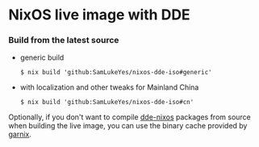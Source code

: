 # NixOS live image with DDE

### Build from the latest source

- generic build

  ```command
  $ nix build 'github:SamLukeYes/nixos-dde-iso#generic'
  ```
- with localization and other tweaks for Mainland China

  ```command
  $ nix build 'github:SamLukeYes/nixos-dde-iso#cn'
  ```

Optionally, if you don't want to compile [dde-nixos](https://github.com/linuxdeepin/dde-nixos) packages from source when building the live image, you can use the binary cache provided by [garnix](https://garnix.io/docs/caching).
